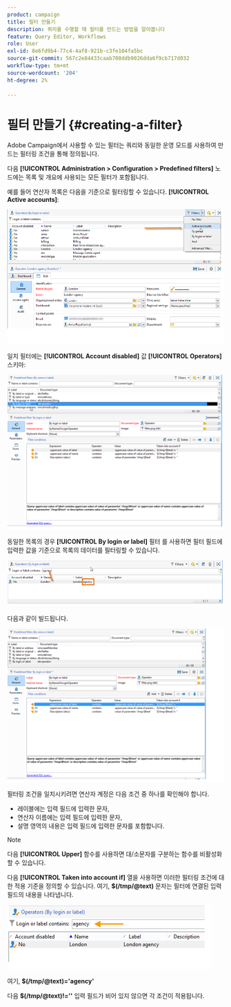 ```yaml
---
product: campaign
title: 필터 만들기
description: 쿼리를 수행할 때 필터를 만드는 방법을 알아봅니다
feature: Query Editor, Workflows
role: User
exl-id: 8e6fd9b4-77c4-4af8-921b-c3fe104fa5bc
source-git-commit: 567c2e84433caab708ddb9026dda6f9cb717d032
workflow-type: tm+mt
source-wordcount: '204'
ht-degree: 2%

---
```


# 필터 만들기 {#creating-a-filter}

Adobe Campaign에서 사용할 수 있는 필터는 쿼리와 동일한 운영 모드를 사용하여 만드는 필터링 조건을 통해 정의됩니다.

다음 **[!UICONTROL Administration > Configuration > Predefined filters]** 노드에는 목록 및 개요에 사용되는 모든 필터가 포함됩니다.

예를 들어 연산자 목록은 다음을 기준으로 필터링할 수 있습니다. **[!UICONTROL Active accounts]**:

![](assets/query_editor_filter_sample_1.png)

일치 필터에는 **[!UICONTROL Account disabled]** 값 **[!UICONTROL Operators]** 스키마:

![](assets/query_editor_filter_sample_2.png)

동일한 목록의 경우 **[!UICONTROL By login or label]** 필터 를 사용하면 필터 필드에 입력한 값을 기준으로 목록의 데이터를 필터링할 수 있습니다.

![](assets/query_editor_filter_sample_3.png)

다음과 같이 빌드됩니다.

![](assets/query_editor_filter_sample_4.png)

필터링 조건을 일치시키려면 연산자 계정은 다음 조건 중 하나를 확인해야 합니다.

* 레이블에는 입력 필드에 입력한 문자,
* 연산자 이름에는 입력 필드에 입력한 문자,
* 설명 영역의 내용은 입력 필드에 입력한 문자를 포함합니다.

>[!NOTE]
>
>다음 **[!UICONTROL Upper]** 함수를 사용하면 대/소문자를 구분하는 함수를 비활성화할 수 있습니다.

다음 **[!UICONTROL Taken into account if]** 열을 사용하면 이러한 필터링 조건에 대한 적용 기준을 정의할 수 있습니다. 여기, **$(/tmp/@text)** 문자는 필터에 연결된 입력 필드의 내용을 나타냅니다.

![](assets/query_editor_filter_sample_5.png)

여기, **$(/tmp/@text)=&#39;agency&#39;**

다음 **$(/tmp/@text)!=&#39;&#39;** 입력 필드가 비어 있지 않으면 각 조건이 적용됩니다.
